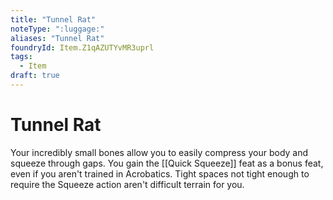 ```yaml
---
title: "Tunnel Rat"
noteType: ":luggage:"
aliases: "Tunnel Rat"
foundryId: Item.Z1qAZUTYvMR3uprl
tags:
  - Item
draft: true
---
```


# Tunnel Rat

Your incredibly small bones allow you to easily compress your body and squeeze through gaps. You gain the [[Quick Squeeze]] feat as a bonus feat, even if you aren't trained in Acrobatics. Tight spaces not tight enough to require the Squeeze action aren't difficult terrain for you.
